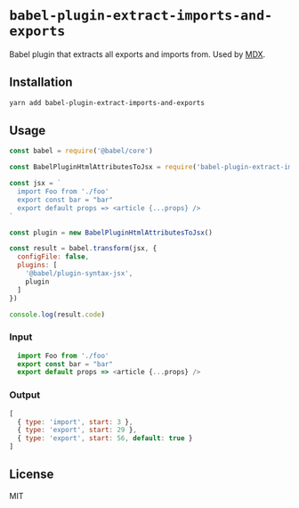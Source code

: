 # `babel-plugin-extract-imports-and-exports`

Babel plugin that extracts all exports and imports from.
Used by [MDX](https://mdxjs.com).

## Installation

```sh
yarn add babel-plugin-extract-imports-and-exports
```

## Usage

```js
const babel = require('@babel/core')

const BabelPluginHtmlAttributesToJsx = require('babel-plugin-extract-imports-and-exports')

const jsx = `
  import Foo from './foo'
  export const bar = "bar"
  export default props => <article {...props} />
`

const plugin = new BabelPluginHtmlAttributesToJsx()

const result = babel.transform(jsx, {
  configFile: false,
  plugins: [
    '@babel/plugin-syntax-jsx',
    plugin
  ]
})

console.log(result.code)
```

### Input

```js
  import Foo from './foo'
  export const bar = "bar"
  export default props => <article {...props} />
```

### Output

```js
[
  { type: 'import', start: 3 },
  { type: 'export', start: 29 },
  { type: 'export', start: 56, default: true }
]
```

## License

MIT
